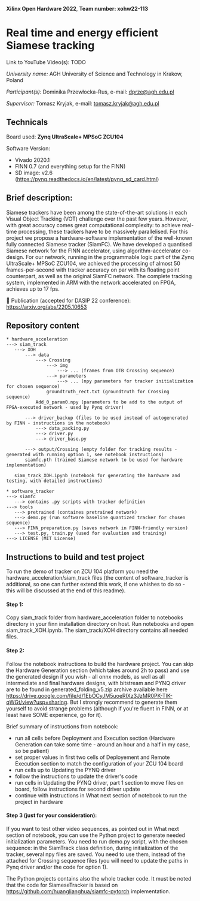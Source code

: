 **Xilinx Open Hardware 2022**, **Team number: xohw22-113**

# **Real time and energy efficient Siamese tracking**

Link to YouTube Video(s): TODO



*University name:* AGH University of Science and Technology in Krakow, Poland

*Participant(s):* Dominika Przewłocka-Rus, e-mail: dprze@agh.edu.pl

*Supervisor:* Tomasz Kryjak, e-mail: tomasz.kryjak@agh.edu.pl

 
## Technicals

Board used: **Zynq UltraScale+ MPSoC ZCU104**

Software Version:
* Vivado 2020.1
* FINN 0.7 (and everything setup for the FINN)
* SD image: v2.6 (https://pynq.readthedocs.io/en/latest/pynq_sd_card.html)


## Brief description:
Siamese trackers have been among the state-of-the-art solutions in each Visual Object Tracking (VOT) challenge over the past few years. However, with great accuracy comes great computational complexity: to achieve real-time processing, these trackers have to be massively parallelised. For this project we propose a hardware-software implementation of the well-known fully connected Siamese tracker (SiamFC). We have developed a quantised Siamese network for the FINN accelerator, using algorithm-accelerator co-design. For our network, running in the programmable logic part of the Zynq UltraScale+ MPSoC ZCU104, we achieved the processing of almost 50 frames-per-second with tracker accuracy on par with its floating point counterpart, as well as the original SiamFC network. The complete tracking system, implemented in ARM with the network accelerated on FPGA, achieves up to 17 fps.

:green_book: Publication (accepted for DASIP 22 conference): https://arxiv.org/abs/2205.10653


## Repository content

 ```
* hardware_acceleration
---> siam_track
    ---> XOH
        ---> data
            ---> Crossing
                ---> img
                    ---> ... (frames from OTB Crossing sequence)
                ---> parameters
                    ---> ... (npy parameters for tracker initialization for chosen sequence)
                groundtruth_rect.txt (groundtruth for Crossing sequence)
            Add_0_param0.npy (parameters to be add to the output of FPGA-executed network - used by Pynq driver)

        ---> driver_backup (files to be used instead of autogenerated by FINN - instructions in the notebook)
            ---> data_packing.py
            ---> driver.py
            ---> driver_base.py

        ---> output/Crossing (empty folder for tracking results - generated with running option 1, see notebook instructions)
        siamfc.pth (trained Siamese network to be used for hardware implementation)

    siam_track_XOH.ipynb (notebook for generating the hardware and testing, with detailed instructions)

* software_tracker
---> siamfc
    ---> contains .py scripts with tracker definition
---> tools
    ---> pretrained (containes pretrained network)
    ---> demo.py (run software baseline quantized tracker for chosen sequence)
    ---> FINN_preparation.py (saves network in FINN-friendly version)
    ---> test.py, train.py (used for evaluation and training)
---> LICENSE (MIT License)
```



## Instructions to build and test project

To run the demo of tracker on ZCU 104 platform you need the hardware_acceleration/siam_track files (the content of software_tracker is additional, so one can further extend this work, if one whishes to do so - this will be discussed at the end of this readme).

#### Step 1:
Copy siam_track folder from hardware_acceleration folder to notebooks directory in your finn installation directory on host.
Run notebooks and open siam_track_XOH.ipynb. The siam_track/XOH directory contains all needed files.

#### Step 2:
Follow the notebook instructions to build the hardware project. You can skip the Hardware Generation section (which takes around 2h to pass) and use the generated design if you wish - all onnx models, as well as all intermediate and final hardware designs, with bitstream and PYNQ driver are to be found in generated_folding_v5.zip archive available here https://drive.google.com/file/d/1EbOCyJM5uoeRIXz3JzMR0PK-TIK-qWGt/view?usp=sharing. But I strongly recommend to generate them yourself to avoid strange problems (although if you're fluent in FINN, or at least have SOME experience, go for it).

Brief summary of instructions from notebook:
* run all cells before Deployment and Execution section (Hardware Generation can take some time - around an hour and a half in my case, so be patient)
* set proper values in first two cells of Deployement and Remote Execution section to match the configuration of your ZCU 104 board
* run cells up to Updating the PYNQ driver
* follow the instructions to update the driver's code
* run cells in Updating the PYNQ driver, part 1 section to move files on board, follow instructions for second driver update
* continue with instructions in What next section of notebook to run the project in hardware

#### Step 3 (just for your consideration):
If you want to test other video sequences, as pointed out in What next section of notebook, you can use the Python project to generate needed initialization parameters. You need to run demo.py script, with the chosen sequence: in the SiamTrack class definition, during initialization of the tracker, several npy files are saved. You need to use them, instead of the attached for Crossing sequence files (you will need to update the paths in Pynq driver and/or the code for option 1).

The Python projects contains also the whole tracker code. It must be noted that the code for SiameseTracker is based on https://github.com/huanglianghua/siamfc-pytorch implementation.

